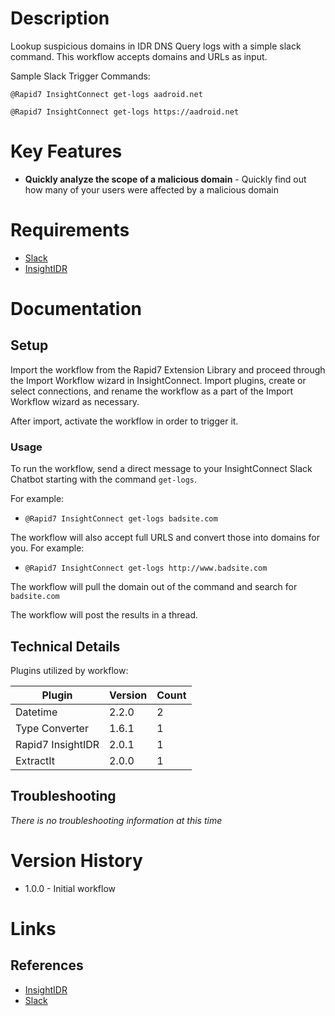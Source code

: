 # Description

Lookup suspicious domains in IDR DNS Query logs with a simple slack command. This workflow accepts domains and URLs as input.

Sample Slack Trigger Commands:

`@Rapid7 InsightConnect get-logs aadroid.net`

`@Rapid7 InsightConnect get-logs https://aadroid.net`

# Key Features

* **Quickly analyze the scope of a malicious domain** - Quickly find out how many of your users were affected by a malicious domain

# Requirements

* [Slack](https://insightconnect.help.rapid7.com/docs/configure-slack-for-chatops)
* [InsightIDR](https://www.rapid7.com/products/insightidr/)

# Documentation

## Setup

Import the workflow from the Rapid7 Extension Library and proceed through the Import Workflow wizard in InsightConnect. Import plugins, create or select connections, and rename the workflow as a part of the Import Workflow wizard as necessary.

After import, activate the workflow in order to trigger it.

### Usage

To run the workflow, send a direct message to your InsightConnect Slack Chatbot starting with the command `get-logs`. 

For example:

* `@Rapid7 InsightConnect get-logs badsite.com`

The workflow will also accept full URLS and convert those into domains for you. For example: 

* `@Rapid7 InsightConnect get-logs http://www.badsite.com`

The workflow will pull the domain out of the command and search for `badsite.com`

The workflow will post the results in a thread.

## Technical Details

Plugins utilized by workflow:

|Plugin|Version|Count|
|----|----|--------|
|Datetime|2.2.0|2|
|Type Converter|1.6.1|1|
|Rapid7 InsightIDR|2.0.1|1|
|ExtractIt|2.0.0|1|


## Troubleshooting

_There is no troubleshooting information at this time_

# Version History

* 1.0.0 - Initial workflow

# Links

## References

* [InsightIDR](https://www.rapid7.com/products/insightidr/)
* [Slack](https://slack.com)
